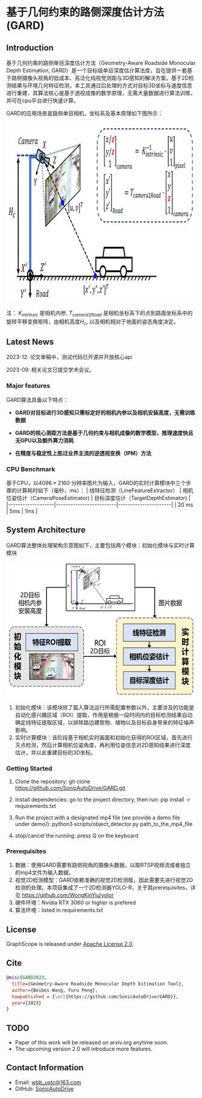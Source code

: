 # 基于几何约束的路侧深度估计方法 (GARD)
## Introduction

基于几何约束的路侧单目深度估计方法（Geometry-Aware Roadside Monocular Depth Estimation, GARD）是一个目标级单目深度估计算法库，旨在提供一套基于路侧摄像头视角的低成本、高泛化纯视觉测距与3D感知的解决方案。基于2D检测结果与环境几何特征检测，本工具通过后处理的方式对目标3D坐标与速度信息进行重建，其算法核心是基于透视成像的数学原理，无需大量数据进行算法训练，并可在cpu平台进行快速计算。

GARD的应用场景是路侧单目相机，坐标系及基本原理如下图所示：
<div align=center><img height="480" src="docs/GARD_principle.png"/></div>

注： $K_{intrinsic}$ 是相机内参, $T_{camera2Road}$ 是相机坐标系下的点到路面坐标系中的旋转平移变换矩阵，由相机高度$H_{c}$, 以及相机相对于地面的姿态角度决定。

## Latest News
2023-12: 论文审稿中，测试代码已开源并开放核心api

2023-09: 相关论文已提交学术会议。


### Major features
GARD算法具备以下特点：
- **GARD对目标进行3D感知只需标定好的相机内参以及相机安装高度，无需训练数据**

- **GARD的核心测距方法是基于几何约束与相机成像的数学模型，推理速度快且无GPU以及额外算力消耗**
  
- **在精度与稳定性上胜过业界主流的逆透视变换（IPM）方法**


### CPU Benchmark
基于CPU，以$4096\times 2160$ 分辨率图片为输入，GARD的实时计算模块中三个步骤的计算耗时如下（毫秒，ms）：
| 线特征检测（LineFeatureExtractor） | 相机位姿估计（CameraPoseEstimator)  |  目标深度估计（TargetDepthEstimator) |
|-------------------|-------------------------|----------------------|
| 20 ms             | 5ms                     | 1ms                  |


## System Architecture
GARD算法整体处理架构示意图如下，主要包括两个模块：初始化模块与实时计算模块

<div align=center><img height="360" src="docs/GARD_pipeline.png"/></div>

1. 初始化模块：该模块除了载入算法运行所需配置参数以外，主要涉及的功能是自动化感兴趣区域（ROI）提取，作用是根据一段时间内的目标检测结果自动确定线特征提取区域，以排除路边建筑物、植物以及目标自身带来的特征噪声影响。
2. 实时计算模块：该阶段基于相机实时画面和初始化获得的ROI区域，首先进行灭点检测，然后计算相机位姿角度，再利用位姿信息对2D感知结果进行深度估计，并以此重建目标的3D坐标。


### Getting Started
1. Clone the repository:
git clone https://github.com/SonicAutoDrive/GARD.git

2. Install dependencies:
go to the project directory, then run: pip install -r requirements.txt

3. Run the project with a designated mp4 file (we provide a demo file under demo/):
python3 scripts/object_detector.py path_to_the_mp4_file

4. stop/cancel the running:
press Q on the keyboard


### Prerequisites
1. 数据：使用GARD需要有路侧视角的摄像头数据，以取RTSP视频流或者独立的mp4文件为输入数据。
2. 视觉2D检测模型：GARD依赖准确的视觉2D检测框，因此需要先进行视觉2D检测的处理。本项目集成了一个2D检测器YOLO-R，关于其prerequisites，详见 https://github.com/WongKinYiu/yolor
3. 硬件环境：Nvidia RTX 3060 or higher is prefered
4. 算法环境：listed in requirements.txt


## License
GraphScope is released under [Apache License 2.0](https://www.apache.org/licenses/LICENSE-2.0).

## Cite
```bibtex
@misc{GARD2023,
  title={Geometry-Aware Roadside Monocular Depth Estimation Tool},
  author={Beibei Wang, Yuru Peng},
  howpublished = {\url{https://github.com/SonicAutoDrive/GARD}},
  year={2023}
}
```

## TODO
- Paper of this work will be released on arxiv.org anytime soon. 
- The upcoming version 2.0 will introduce more features.

## Contact Information
- Email: wbb_ustc@163.com
- GitHub: [SonicAutoDrive](https://github.com/SonicAutoDrive)
